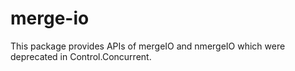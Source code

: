 merge-io
==

This package provides APIs of mergeIO and nmergeIO which were deprecated in Control.Concurrent.  